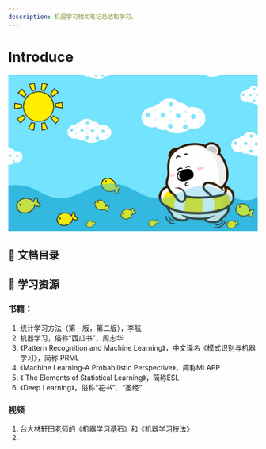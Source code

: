 ```yaml
---
description: 机器学习相关笔记总结和学习。
---
```


# Introduce

![](.gitbook/assets/29.jpg)

## 🏀 文档目录

## 🏀 学习资源

### 书籍：

1. 统计学习方法（第一版，第二版），李航
2. 机器学习，俗称“西瓜书”，周志华
3. 《Pattern Recognition and Machine Learning》，中文译名《模式识别与机器学习》，简称 PRML
4. 《Machine Learning-A Probabilistic Perspective》，简称MLAPP
5. 《 The Elements of Statistical Learning》，简称ESL
6. 《Deep Learning》，俗称“花书”、“圣经”

### 视频

1. 台大林轩田老师的《机器学习基石》和《机器学习技法》
2. 
